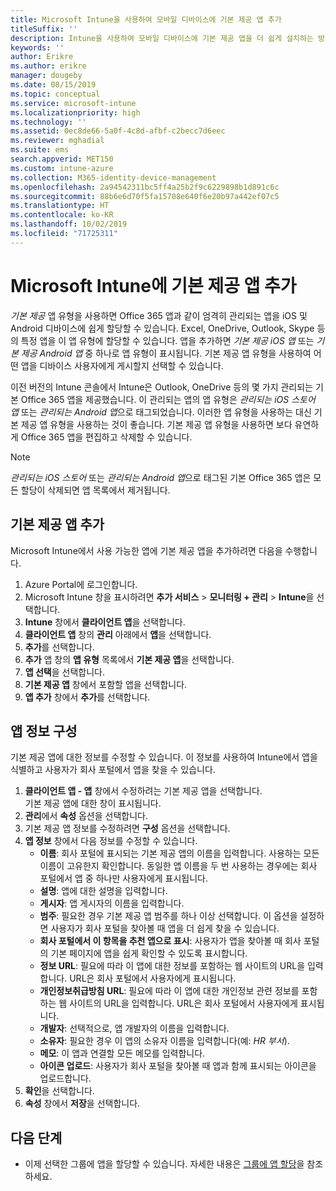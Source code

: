```yaml
---
title: Microsoft Intune을 사용하여 모바일 디바이스에 기본 제공 앱 추가
titleSuffix: ''
description: Intune을 사용하여 모바일 디바이스에 기본 제공 앱을 더 쉽게 설치하는 방법을 알아봅니다.
keywords: ''
author: Erikre
ms.author: erikre
manager: dougeby
ms.date: 08/15/2019
ms.topic: conceptual
ms.service: microsoft-intune
ms.localizationpriority: high
ms.technology: ''
ms.assetid: 0ec8de66-5a0f-4c8d-afbf-c2becc7d6eec
ms.reviewer: mghadial
ms.suite: ems
search.appverid: MET150
ms.custom: intune-azure
ms.collection: M365-identity-device-management
ms.openlocfilehash: 2a94542311bc5ff4a25b2f9c6229898b1d891c6c
ms.sourcegitcommit: 88b6e6d70f5fa15708e640f6e20b97a442ef07c5
ms.translationtype: HT
ms.contentlocale: ko-KR
ms.lasthandoff: 10/02/2019
ms.locfileid: "71725311"
---
```

# <a name="add-built-in-apps-to-microsoft-intune"></a>Microsoft Intune에 기본 제공 앱 추가

*기본 제공* 앱 유형을 사용하면 Office 365 앱과 같이 엄격히 관리되는 앱을 iOS 및 Android 디바이스에 쉽게 할당할 수 있습니다. Excel, OneDrive, Outlook, Skype 등의 특정 앱을 이 앱 유형에 할당할 수 있습니다. 앱을 추가하면 *기본 제공 iOS 앱* 또는 *기본 제공 Android 앱* 중 하나로 앱 유형이 표시됩니다. 기본 제공 앱 유형을 사용하여 어떤 앱을 디바이스 사용자에게 게시할지 선택할 수 있습니다.

이전 버전의 Intune 콘솔에서 Intune은 Outlook, OneDrive 등의 몇 가지 관리되는 기본 Office 365 앱을 제공했습니다. 이 관리되는 앱의 앱 유형은 *관리되는 iOS 스토어 앱* 또는 *관리되는 Android 앱*으로 태그되었습니다. 이러한 앱 유형을 사용하는 대신 기본 제공 앱 유형을 사용하는 것이 좋습니다. 기본 제공 앱 유형을 사용하면 보다 유연하게 Office 365 앱을 편집하고 삭제할 수 있습니다.

>[!NOTE]
>*관리되는 iOS 스토어* 또는 *관리되는 Android 앱*으로 태그된 기본 Office 365 앱은 모든 할당이 삭제되면 앱 목록에서 제거됩니다.

## <a name="add-a-built-in-app"></a>기본 제공 앱 추가

Microsoft Intune에서 사용 가능한 앱에 기본 제공 앱을 추가하려면 다음을 수행합니다.
1. Azure Portal에 로그인합니다.
2. Microsoft Intune 창을 표시하려면 **추가 서비스** > **모니터링 + 관리** > **Intune**을 선택합니다.
3. **Intune** 창에서 **클라이언트 앱**을 선택합니다.
4. **클라이언트 앱** 창의 **관리** 아래에서 **앱**을 선택합니다.
5. **추가**를 선택합니다.
6. **추가** 앱 창의 **앱 유형** 목록에서 **기본 제공 앱**을 선택합니다.
7. **앱 선택**을 선택합니다.
8. **기본 제공 앱** 창에서 포함할 앱을 선택합니다.
9. **앱 추가** 창에서 **추가**를 선택합니다.


## <a name="configure-app-information"></a>앱 정보 구성

기본 제공 앱에 대한 정보를 수정할 수 있습니다. 이 정보를 사용하여 Intune에서 앱을 식별하고 사용자가 회사 포털에서 앱을 찾을 수 있습니다.
1. **클라이언트 앱 - 앱** 창에서 수정하려는 기본 제공 앱을 선택합니다.  
    기본 제공 앱에 대한 창이 표시됩니다.
2. **관리**에서 **속성** 옵션을 선택합니다.
3. 기본 제공 앱 정보를 수정하려면 **구성** 옵션을 선택합니다.
4. **앱 정보** 창에서 다음 정보를 수정할 수 있습니다.
    - **이름**: 회사 포털에 표시되는 기본 제공 앱의 이름을 입력합니다. 사용하는 모든 이름이 고유한지 확인합니다. 동일한 앱 이름을 두 번 사용하는 경우에는 회사 포털에서 앱 중 하나만 사용자에게 표시됩니다.
    - **설명**: 앱에 대한 설명을 입력합니다. 
    - **게시자**: 앱 게시자의 이름을 입력합니다.
    - **범주**: 필요한 경우 기본 제공 앱 범주를 하나 이상 선택합니다. 이 옵션을 설정하면 사용자가 회사 포털을 찾아볼 때 앱을 더 쉽게 찾을 수 있습니다.
    - **회사 포털에서 이 항목을 추천 앱으로 표시**: 사용자가 앱을 찾아볼 때 회사 포털의 기본 페이지에 앱을 쉽게 확인할 수 있도록 표시합니다.
    - **정보 URL**: 필요에 따라 이 앱에 대한 정보를 포함하는 웹 사이트의 URL을 입력합니다. URL은 회사 포털에서 사용자에게 표시됩니다.
    - **개인정보취급방침 URL**: 필요에 따라 이 앱에 대한 개인정보 관련 정보를 포함하는 웹 사이트의 URL을 입력합니다. URL은 회사 포털에서 사용자에게 표시됩니다.
    - **개발자**: 선택적으로, 앱 개발자의 이름을 입력합니다.
    - **소유자**: 필요한 경우 이 앱의 소유자 이름을 입력합니다(예: *HR 부서*).
    - **메모**: 이 앱과 연결할 모든 메모를 입력합니다.
    - **아이콘 업로드**: 사용자가 회사 포털을 찾아볼 때 앱과 함께 표시되는 아이콘을 업로드합니다.
4. **확인**을 선택합니다.
5. **속성** 창에서 **저장**을 선택합니다.

## <a name="next-steps"></a>다음 단계

- 이제 선택한 그룹에 앱을 할당할 수 있습니다. 자세한 내용은 [그룹에 앱 할당](apps-deploy.md)을 참조하세요.
